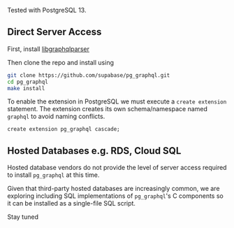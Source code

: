 Tested with PostgreSQL 13.

## Direct Server Access

First, install [libgraphqlparser](https://github.com/graphql/libgraphqlparser)

Then clone the repo and install using

```bash
git clone https://github.com/supabase/pg_graphql.git
cd pg_graphql
make install
```

To enable the extension in PostgreSQL we must execute a `create extension` statement. The extension creates its own schema/namespace named `graphql` to avoid naming conflicts.

```psql
create extension pg_graphql cascade;
```

## Hosted Databases e.g. RDS, Cloud SQL

Hosted database vendors do not provide the level of server access required to install `pg_graphql` at this time.

Given that third-party hosted databases are increasingly common, we are exploring including SQL implementations of `pg_graphql`'s C components so it can be installed as a single-file SQL script.

Stay tuned

